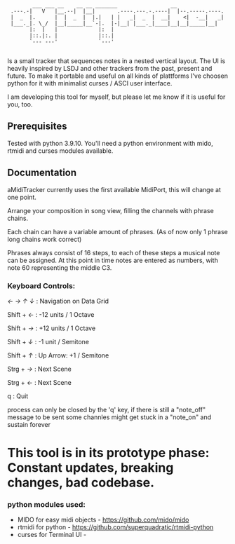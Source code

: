 ```

        ___ ___ __    __ __ _______                 __               
 .---.-|   V   |__.--|  |__|       .----.---.-.----|  |--.-----.----.
 |  _  |.      |  |  _  |  |.|   | |   _|  _  |  __|    <|  -__|   _|
 |___._|. \_/  |__|_____|__`-|.  |-|__| |___._|____|__|__|_____|__|  
       |:  |   |             |:  |                                   
       |::.|:. |             |::.|                                   
       `--- ---'             `---'                                   
                                                                     
```                                 


Is a small tracker that sequences notes in a nested vertical layout. The UI is heavily inspired by LSDJ and other trackers from the past, present and future. To make it portable and useful on all kinds of plattforms I've choosen python for it with minimalist curses / ASCI user interface.

I am developing this tool for myself, but please let me know if it is useful for you, too. 

## Prerequisites

Tested with python 3.9.10. You'll need a python environment with mido, rtmidi and curses modules available.

## Documentation

aMidiTracker currently uses the first available MidiPort, this will change at one point.

Arrange your composition in song view, filling the channels with phrase chains.

Each chain can have a variable amount of phrases. (As of now only 1 phrase long chains work correct)

Phrases always consist of 16 steps, to each of these steps a musical note can be assigned. At this point in time notes are entered as numbers, with note 60 representing the middle C3.

### Keyboard Controls:
*← → ↑ ↓* : Navigation on Data Grid

Shift + *←* : -12 units / 1 Octave

Shift + *→* : +12 units / 1 Octave

Shift + *↓* : -1 unit / Semitone

Shift + *↑* : Up Arrow: +1 / Semitone



Strg + *→* :  Next Scene

Strg + *←* :  Next Scene

q : Quit


process can only be closed by the 'q' key, if there is still a "note_off" message to be sent some channles might get stuck in a "note_on" and sustain forever

# This tool is in its prototype phase: Constant updates, breaking changes, bad codebase.

### python modules used:
- MIDO for easy midi objects - https://github.com/mido/mido
- rtmidi for python - https://github.com/superquadratic/rtmidi-python
- curses for Terminal UI - 
